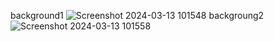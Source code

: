 background1
![Screenshot 2024-03-13 101548](https://github.com/vijayvikram1/backgrounds/assets/155557482/42ea0d04-63fd-4e57-b2ab-cd2561d7dff8)
backgroung2
![Screenshot 2024-03-13 101558](https://github.com/vijayvikram1/backgrounds/assets/155557482/a8bfa93a-b3f4-4da6-a1fc-f45ff4f55981)

